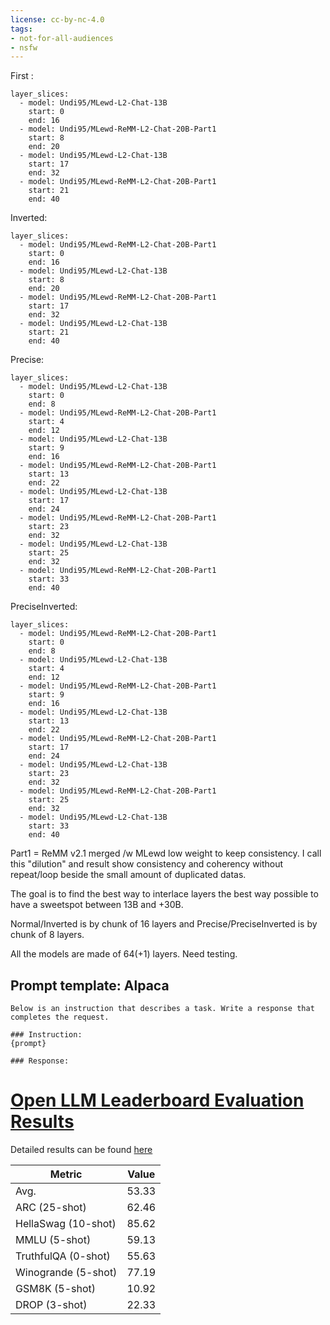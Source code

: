 ```yaml
---
license: cc-by-nc-4.0
tags:
- not-for-all-audiences
- nsfw
---
```


First :
```shell
layer_slices:
  - model: Undi95/MLewd-L2-Chat-13B
    start: 0
    end: 16
  - model: Undi95/MLewd-ReMM-L2-Chat-20B-Part1
    start: 8
    end: 20
  - model: Undi95/MLewd-L2-Chat-13B
    start: 17
    end: 32
  - model: Undi95/MLewd-ReMM-L2-Chat-20B-Part1
    start: 21
    end: 40
```

Inverted:
```shell
layer_slices:
  - model: Undi95/MLewd-ReMM-L2-Chat-20B-Part1
    start: 0
    end: 16
  - model: Undi95/MLewd-L2-Chat-13B
    start: 8
    end: 20
  - model: Undi95/MLewd-ReMM-L2-Chat-20B-Part1
    start: 17
    end: 32
  - model: Undi95/MLewd-L2-Chat-13B
    start: 21
    end: 40
```

Precise:
```shell
layer_slices:
  - model: Undi95/MLewd-L2-Chat-13B
    start: 0
    end: 8
  - model: Undi95/MLewd-ReMM-L2-Chat-20B-Part1
    start: 4
    end: 12
  - model: Undi95/MLewd-L2-Chat-13B
    start: 9
    end: 16
  - model: Undi95/MLewd-ReMM-L2-Chat-20B-Part1
    start: 13
    end: 22
  - model: Undi95/MLewd-L2-Chat-13B
    start: 17
    end: 24
  - model: Undi95/MLewd-ReMM-L2-Chat-20B-Part1
    start: 23
    end: 32
  - model: Undi95/MLewd-L2-Chat-13B
    start: 25
    end: 32
  - model: Undi95/MLewd-ReMM-L2-Chat-20B-Part1
    start: 33
    end: 40
```

PreciseInverted:
```shell
layer_slices:
  - model: Undi95/MLewd-ReMM-L2-Chat-20B-Part1
    start: 0
    end: 8
  - model: Undi95/MLewd-L2-Chat-13B
    start: 4
    end: 12
  - model: Undi95/MLewd-ReMM-L2-Chat-20B-Part1
    start: 9
    end: 16
  - model: Undi95/MLewd-L2-Chat-13B
    start: 13
    end: 22
  - model: Undi95/MLewd-ReMM-L2-Chat-20B-Part1
    start: 17
    end: 24
  - model: Undi95/MLewd-L2-Chat-13B
    start: 23
    end: 32
  - model: Undi95/MLewd-ReMM-L2-Chat-20B-Part1
    start: 25
    end: 32
  - model: Undi95/MLewd-L2-Chat-13B
    start: 33
    end: 40
```

Part1 = ReMM v2.1 merged /w MLewd low weight to keep consistency. I call this "dilution" and result show consistency and coherency without repeat/loop beside the small amount of duplicated datas.

The goal is to find the best way to interlace layers the best way possible to have a sweetspot between 13B and +30B.

Normal/Inverted is by chunk of 16 layers and Precise/PreciseInverted is by chunk of 8 layers.

All the models are made of 64(+1) layers. Need testing.

## Prompt template: Alpaca

```
Below is an instruction that describes a task. Write a response that completes the request.

### Instruction:
{prompt}

### Response:
```
# [Open LLM Leaderboard Evaluation Results](https://huggingface.co/spaces/HuggingFaceH4/open_llm_leaderboard)
Detailed results can be found [here](https://huggingface.co/datasets/open-llm-leaderboard/details_Undi95__MLewd-ReMM-L2-Chat-20B)

| Metric                | Value                     |
|-----------------------|---------------------------|
| Avg.                  | 53.33   |
| ARC (25-shot)         | 62.46          |
| HellaSwag (10-shot)   | 85.62    |
| MMLU (5-shot)         | 59.13         |
| TruthfulQA (0-shot)   | 55.63   |
| Winogrande (5-shot)   | 77.19   |
| GSM8K (5-shot)        | 10.92        |
| DROP (3-shot)         | 22.33         |
